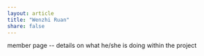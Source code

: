 ```yaml
---
layout: article
title: "Wenzhi Ruan"
share: false
---
```


member page -- details on what he/she is doing within the project
